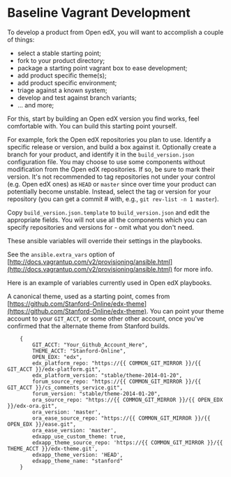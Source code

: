 # Baseline Vagrant Development

To develop a product from Open edX, you will want to accomplish a couple of things:

* select a stable starting point;
* fork to your product directory;
* package a starting point vagrant box to ease development;
* add product specific theme(s);
* add product specific environment;
* triage against a known system;
* develop and test against branch variants;
* ... and more;

For this, start by building an Open edX version you find works, feel comfortable with.
You can build this starting point yourself.

For example, fork the Open edX repositories you plan to use.
Identify a specific release or version, and build a box against it.
Optionally create a branch for your product, and identify it
in the `build_version.json` configuration file.
You may choose to use some components without modification
from the Open edX repositories.
If so, be sure to mark their version.
It's not recommended to tag repositories not under your
control (e.g. Open edX ones) as `HEAD` or `master` since
over time your product can potentially become unstable.
Instead, select the tag or version for your repository
(you can get a commit # with, e.g., `git rev-list -n 1 master`).

Copy `build_version.json.template` to `build_version.json`
and edit the appropriate fields.
You will not use all the components which you
can specify repositories and versions for - omit what you
don't need.

These ansible variables will override their settings in
the playbooks.

See the `ansible.extra_vars` option of
[http://docs.vagrantup.com/v2/provisioning/ansible.html](http://docs.vagrantup.com/v2/provisioning/ansible.html)
for more info.

Here is an example of variables currently used in Open edX
playbooks.

A canonical theme, used as a starting point, comes from
[https://github.com/Stanford-Online/edx-theme](https://github.com/Stanford-Online/edx-theme).
You can point your theme account to your `GIT_ACCT`,
or some other other account, once you've confirmed
that the alternate theme from Stanford builds.

```
	{
	    GIT_ACCT: "Your_Github_Account_Here",
	    THEME_ACCT: "Stanford-Online",
	    OPEN_EDX: "edx",
	    edx_platform_repo: "https://{{ COMMON_GIT_MIRROR }}/{{ GIT_ACCT }}/edx-platform.git",
	    edx_platform_version: "stable/theme-2014-01-20",
	    forum_source_repo: "https://{{ COMMON_GIT_MIRROR }}/{{ GIT_ACCT }}/cs_comments_service.git",
	    forum_version: "stable/theme-2014-01-20",
	    ora_source_repo: "https://{{ COMMON_GIT_MIRROR }}/{{ OPEN_EDX }}/edx-ora.git",
	    ora_version: 'master',
	    ora_ease_source_repo: "https://{{ COMMON_GIT_MIRROR }}/{{ OPEN_EDX }}/ease.git",
	    ora_ease_version: 'master',
	    edxapp_use_custom_theme: true,
	    edxapp_theme_source_repo: 'https://{{ COMMON_GIT_MIRROR }}/{{ THEME_ACCT }}/edx-theme.git',
	    edxapp_theme_version: 'HEAD',
	    edxapp_theme_name: "stanford"
	}
```


